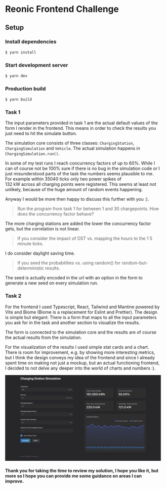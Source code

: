 # Reonic Frontend Challenge

## Setup

### Install dependencies

```bash
$ yarn install
```

### Start development server

```bash
$ yarn dev
```

### Production build

```bash
$ yarn build
```

### Task 1

The input parameters provided in task 1 are the actual default values of the form I render in the frontend.
This means in order to check the results you just need to hit the simulate button.

The simulation core consists of three classes: `ChargingStation`, `ChargingSimulation` and `Vehicle`. The actual simulation happens in `ChargingSimulation.run()`.

In some of my test runs I reach concurrency factors of up to 60%. While I can of course not be 100% sure if there is no bug
in the simulation code or I just misunderstood parts of the task the numbers seems plausible to me. For example within 35040 ticks only two power spikes of  
132 kW across all charging points were registered. This seems at least not unlikely, because of the huge amount of random events happening.

Anyway I would be more then happy to discuss this further with you :).

> Run the program from task 1 for between 1 and 30 chargepoints. How does the
concurrency factor behave?

The more charging stations are added the lower the concurrency factor gets, but the correlation is not linear.

> If you consider the impact of DST vs. mapping the hours to the 1
5 minute ticks.

I do consider daylight saving time.

> If you seed the probabilities vs. using random() for random-but-deterministic
results.

The seed is actually encoded in the url with an option in the form to generate a new seed on every simulation run.

### Task 2

For the frontend I used Typescript, React, Tailwind and Mantine powered by Vite and Biome (Biome is a replacement for Eslint and Prettier).
The design is simple but elegant: There is a form that maps to all the input parameters you ask for in the task and another section to visualize the results.

The form is connected to the simulation core and the results are of course the actual results from the simulation.  

For the visualization of the results I used simple stat cards and a chart. There is room for improvement, e.g. by showing more interesting metrics, but I think 
the design conveys my idea of the frontend and since I already spent time on making not just a mockup, but an actual functioning frontend, I decided to not delve any deeper into the world of charts and numbers :).

![Screenshot](screenshot.png)

#### Thank you for taking the time to review my solution, I hope you like it, but more so I hope you can provide me some guidance on areas I can improve.


